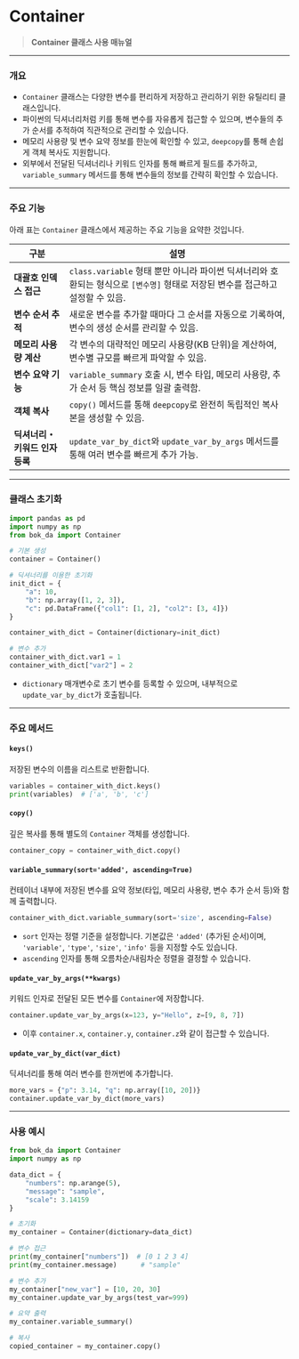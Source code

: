 # Container

> **Container 클래스 사용 매뉴얼**

---

### 개요
- `Container` 클래스는 다양한 변수를 편리하게 저장하고 관리하기 위한 유틸리티 클래스입니다.
- 파이썬의 딕셔너리처럼 키를 통해 변수를 자유롭게 접근할 수 있으며, 변수들의 추가 순서를 추적하여 직관적으로 관리할 수 있습니다.
- 메모리 사용량 및 변수 요약 정보를 한눈에 확인할 수 있고, `deepcopy`를 통해 손쉽게 객체 복사도 지원합니다.
- 외부에서 전달된 딕셔너리나 키워드 인자를 통해 빠르게 필드를 추가하고, `variable_summary` 메서드를 통해 변수들의 정보를 간략히 확인할 수 있습니다.

---

### 주요 기능
아래 표는 `Container` 클래스에서 제공하는 주요 기능을 요약한 것입니다.

| **구분**                | **설명**                                                                          |
|------------------------|-----------------------------------------------------------------------------------|
| **대괄호 인덱스 접근**     | `class.variable` 형태 뿐만 아니라 파이썬 딕셔너리와 호환되는 형식으로 `[변수명]` 형태로 저장된 변수를 접근하고 설정할 수 있음.              |
| **변수 순서 추적**       | 새로운 변수를 추가할 때마다 그 순서를 자동으로 기록하여, 변수의 생성 순서를 관리할 수 있음.          |
| **메모리 사용량 계산**    | 각 변수의 대략적인 메모리 사용량(KB 단위)을 계산하여, 변수별 규모를 빠르게 파악할 수 있음.           |
| **변수 요약 기능**       | `variable_summary` 호출 시, 변수 타입, 메모리 사용량, 추가 순서 등 핵심 정보를 일괄 출력함.           |
| **객체 복사**           | `copy()` 메서드를 통해 `deepcopy`로 완전히 독립적인 복사본을 생성할 수 있음.                        |
| **딕셔너리・키워드 인자 등록** | `update_var_by_dict`와 `update_var_by_args` 메서드를 통해 여러 변수를 빠르게 추가 가능.                |

---

### 클래스 초기화

```python
import pandas as pd
import numpy as np
from bok_da import Container

# 기본 생성
container = Container()

# 딕셔너리를 이용한 초기화
init_dict = {
    "a": 10,
    "b": np.array([1, 2, 3]),
    "c": pd.DataFrame({"col1": [1, 2], "col2": [3, 4]})
}

container_with_dict = Container(dictionary=init_dict)

# 변수 추가
container_with_dict.var1 = 1
container_with_dict["var2"] = 2
```

- `dictionary` 매개변수로 초기 변수를 등록할 수 있으며, 내부적으로 `update_var_by_dict`가 호출됩니다.

---

### 주요 메서드

#### `keys()`
저장된 변수의 이름을 리스트로 반환합니다.  
```python
variables = container_with_dict.keys()
print(variables)  # ['a', 'b', 'c']
```

#### `copy()`
깊은 복사를 통해 별도의 `Container` 객체를 생성합니다.  
```python
container_copy = container_with_dict.copy()
```

#### `variable_summary(sort='added', ascending=True)`
컨테이너 내부에 저장된 변수를 요약 정보(타입, 메모리 사용량, 변수 추가 순서 등)와 함께 출력합니다.
```python
container_with_dict.variable_summary(sort='size', ascending=False)
```
- `sort` 인자는 정렬 기준을 설정합니다. 기본값은 `'added'` (추가된 순서)이며, `'variable'`, `'type'`, `'size'`, `'info'` 등을 지정할 수도 있습니다.
- `ascending` 인자를 통해 오름차순/내림차순 정렬을 결정할 수 있습니다.

#### `update_var_by_args(**kwargs)`
키워드 인자로 전달된 모든 변수를 `Container`에 저장합니다.  
```python
container.update_var_by_args(x=123, y="Hello", z=[9, 8, 7])
```
- 이후 `container.x`, `container.y`, `container.z`와 같이 접근할 수 있습니다.

#### `update_var_by_dict(var_dict)`
딕셔너리를 통해 여러 변수를 한꺼번에 추가합니다.
```python
more_vars = {"p": 3.14, "q": np.array([10, 20])}
container.update_var_by_dict(more_vars)
```

---

### 사용 예시

```python
from bok_da import Container
import numpy as np

data_dict = {
    "numbers": np.arange(5),
    "message": "sample",
    "scale": 3.14159
}

# 초기화
my_container = Container(dictionary=data_dict)

# 변수 접근
print(my_container["numbers"])  # [0 1 2 3 4]
print(my_container.message)      # "sample"

# 변수 추가
my_container["new_var"] = [10, 20, 30]
my_container.update_var_by_args(test_var=999)

# 요약 출력
my_container.variable_summary()

# 복사
copied_container = my_container.copy()
```
